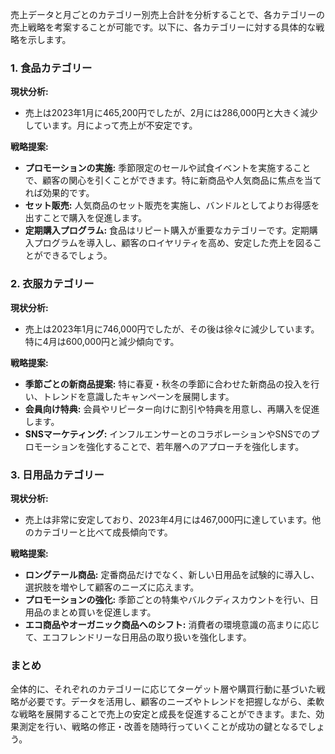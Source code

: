 売上データと月ごとのカテゴリー別売上合計を分析することで、各カテゴリーの売上戦略を考案することが可能です。以下に、各カテゴリーに対する具体的な戦略を示します。

### 1. 食品カテゴリー

**現状分析:**
- 売上は2023年1月に465,200円でしたが、2月には286,000円と大きく減少しています。月によって売上が不安定です。

**戦略提案:**
- **プロモーションの実施:** 季節限定のセールや試食イベントを実施することで、顧客の関心を引くことができます。特に新商品や人気商品に焦点を当てれば効果的です。
- **セット販売:** 人気商品のセット販売を実施し、バンドルとしてよりお得感を出すことで購入を促進します。
- **定期購入プログラム:** 食品はリピート購入が重要なカテゴリーです。定期購入プログラムを導入し、顧客のロイヤリティを高め、安定した売上を図ることができるでしょう。

### 2. 衣服カテゴリー

**現状分析:**
- 売上は2023年1月に746,000円でしたが、その後は徐々に減少しています。特に4月は600,000円と減少傾向です。

**戦略提案:**
- **季節ごとの新商品提案:** 特に春夏・秋冬の季節に合わせた新商品の投入を行い、トレンドを意識したキャンペーンを展開します。
- **会員向け特典:** 会員やリピーター向けに割引や特典を用意し、再購入を促進します。
- **SNSマーケティング:** インフルエンサーとのコラボレーションやSNSでのプロモーションを強化することで、若年層へのアプローチを強化します。

### 3. 日用品カテゴリー

**現状分析:**
- 売上は非常に安定しており、2023年4月には467,000円に達しています。他のカテゴリーと比べて成長傾向です。

**戦略提案:**
- **ロングテール商品:** 定番商品だけでなく、新しい日用品を試験的に導入し、選択肢を増やして顧客のニーズに応えます。
- **プロモーションの強化:** 季節ごとの特集やバルクディスカウントを行い、日用品のまとめ買いを促進します。
- **エコ商品やオーガニック商品へのシフト:** 消費者の環境意識の高まりに応じて、エコフレンドリーな日用品の取り扱いを強化します。

### まとめ

全体的に、それぞれのカテゴリーに応じてターゲット層や購買行動に基づいた戦略が必要です。データを活用し、顧客のニーズやトレンドを把握しながら、柔軟な戦略を展開することで売上の安定と成長を促進することができます。また、効果測定を行い、戦略の修正・改善を随時行っていくことが成功の鍵となるでしょう。